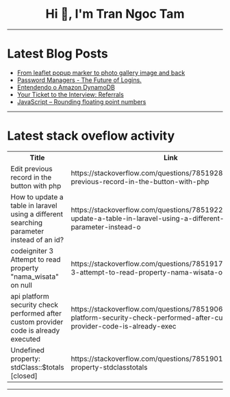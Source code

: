 <h1 align="center">Hi 👋, I'm Tran Ngoc Tam</h1>

---

# Latest Blog Posts 
<!-- BLOG-POST-LIST:START -->
- [From leaflet popup marker to photo gallery image and back](https://dev.to/trincadev/from-leaflet-popup-marker-to-photo-gallery-image-and-back-2f6k)
- [Password Managers - The Future of Logins.](https://dev.to/swayam_248/password-managers-the-future-of-logins-5dkc)
- [Entendendo o Amazon DynamoDB](https://dev.to/thiagoemidiocorrea/entendendo-o-amazon-dynamodb-mi2)
- [Your Ticket to the Interview: Referrals](https://dev.to/devmarket/your-ticket-to-the-interview-referrals-5dp4)
- [JavaScript – Rounding floating point numbers](https://dev.to/latz/javascript-rounding-floating-point-numbers-3a9c)
<!-- BLOG-POST-LIST:END -->

---

# Latest stack oveflow activity
<table>
  <tr><th>Title</th><th>Link</th></tr>
  <!-- STACKOVERFLOW:START --><tr><td>Edit previous record in the button with php</td><td>https://stackoverflow.com/questions/78519282/edit-previous-record-in-the-button-with-php</td></tr><tr><td>How to update a table in laravel using a different searching parameter instead of an id?</td><td>https://stackoverflow.com/questions/78519229/how-to-update-a-table-in-laravel-using-a-different-searching-parameter-instead-o</td></tr><tr><td>codeigniter 3 Attempt to read property &quot;nama_wisata&quot; on null</td><td>https://stackoverflow.com/questions/78519172/codeigniter-3-attempt-to-read-property-nama-wisata-on-null</td></tr><tr><td>api platform security check performed after custom provider code is already executed</td><td>https://stackoverflow.com/questions/78519067/api-platform-security-check-performed-after-custom-provider-code-is-already-exec</td></tr><tr><td>Undefined property: stdClass::$totals [closed]</td><td>https://stackoverflow.com/questions/78519017/undefined-property-stdclasstotals</td></tr><!-- STACKOVERFLOW:END -->
</table>

---


